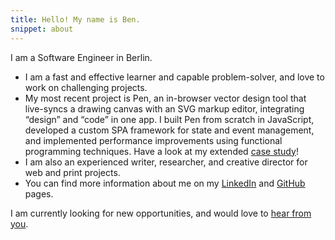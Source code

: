 ```yaml
---
title: Hello! My name is Ben.
snippet: about
---
```


I am a Software Engineer in Berlin.

- I am a fast and effective learner and capable problem-solver, and love to work on challenging projects.
- My most recent project is Pen, an in-browser vector design tool that live-syncs a drawing canvas with an SVG markup editor, integrating “design” and “code” in one app. I built Pen from scratch in JavaScript, developed a custom SPA framework for state and event management, and implemented performance improvements using functional programming techniques. Have a look at my extended [case study][1]! 
- I am also an experienced writer, researcher, and creative director for web and print projects. 
- You can find more information about me on my [LinkedIn][2] and [GitHub][3] pages. 

I am currently looking for new opportunities, and would love to [hear from you][4].

[1]:	/2019/10/01/pen/
[2]:	https://www.linkedin.com/in/benrodenhaeuser/
[3]:	https://github.com/benrodenhaeuser
[4]:	mailto:ben@rodenhaeuser.de